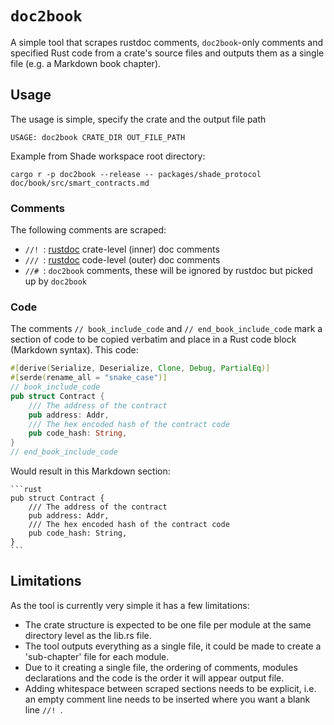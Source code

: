 # `doc2book`
A simple tool that scrapes rustdoc comments, `doc2book`-only comments and specified Rust code from a crate's source files 
and outputs them as a single file (e.g. a Markdown book chapter).

## Usage
The usage is simple, specify the crate and the output file path
```
USAGE: doc2book CRATE_DIR OUT_FILE_PATH
```

Example from Shade workspace root directory:
```
cargo r -p doc2book --release -- packages/shade_protocol doc/book/src/smart_contracts.md
```

### Comments
The following comments are scraped:
- `//! `: [rustdoc][1] crate-level (inner) doc comments    
- `/// `: [rustdoc][1] code-level (outer) doc comments    
- `//# `: `doc2book` comments, these will be ignored by rustdoc but picked up by `doc2book`

[1]: https://doc.rust-lang.org/rustdoc/what-is-rustdoc.html

### Code
The comments `// book_include_code` and `// end_book_include_code` mark a section of code to be copied verbatim and place in a Rust code block (Markdown syntax).
This code:

```rust
#[derive(Serialize, Deserialize, Clone, Debug, PartialEq)]
#[serde(rename_all = "snake_case")]
// book_include_code
pub struct Contract {
    /// The address of the contract
    pub address: Addr,
    /// The hex encoded hash of the contract code
    pub code_hash: String,
}
// end_book_include_code
```

Would result in this Markdown section:

~~~
```rust
pub struct Contract {
    /// The address of the contract
    pub address: Addr,
    /// The hex encoded hash of the contract code
    pub code_hash: String,
}
```
~~~

## Limitations
As the tool is currently very simple it has a few limitations:
- The crate structure is expected to be one file per module at the same directory level as the lib.rs file.
- The tool outputs everything as a single file, it could be made to create a 'sub-chapter' file for each module.
- Due to it creating a single file, the ordering of comments, modules declarations and the code is the order it will appear output file.
- Adding whitespace between scraped sections needs to be explicit, i.e. an empty comment line needs to be inserted where you want a blank line `//! `.
